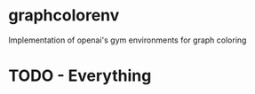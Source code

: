 # graphcolorenv
Implementation of openai's gym environments for graph coloring

# TODO - Everything
